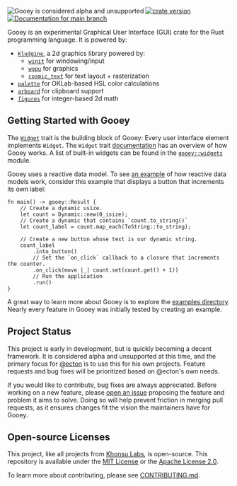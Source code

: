 ![Gooey is considered alpha and unsupported](https://img.shields.io/badge/status-alpha-orange)
[![crate version](https://img.shields.io/crates/v/gooey.svg)](https://crates.io/crates/gooey)
[![Documentation for `main` branch](https://img.shields.io/badge/docs-main-informational)](https://docs.rs/gooey)

Gooey is an experimental Graphical User Interface (GUI) crate for the Rust
programming language. It is powered by:

- [`Kludgine`][kludgine], a 2d graphics library powered by:
  - [`winit`][winit] for windowing/input
  - [`wgpu`][wgpu] for graphics
  - [`cosmic_text`][cosmic_text] for text layout + rasterization
- [`palette`][palette] for OKLab-based HSL color calculations
- [`arboard`][arboard] for clipboard support
- [`figures`][figures] for integer-based 2d math

## Getting Started with Gooey

The [`Widget`][widget] trait is the building block of Gooey: Every user
interface element implements `Widget`. The `Widget` trait
[documentation][widget] has an overview of how Gooey works. A list of built-in
widgets can be found in the [`gooey::widgets`][widgets] module.

Gooey uses a reactive data model. To see [an example][button-example] of how
reactive data models work, consider this example that displays a button that
increments its own label:

```rust,ignore
fn main() -> gooey::Result {
    // Create a dynamic usize.
    let count = Dynamic::new(0_isize);
    // Create a dynamic that contains `count.to_string()`
    let count_label = count.map_each(ToString::to_string);

    // Create a new button whose text is our dynamic string.
    count_label
        .into_button()
        // Set the `on_click` callback to a closure that increments the counter.
        .on_click(move |_| count.set(count.get() + 1))
        // Run the application
        .run()
}
```

A great way to learn more about Gooey is to explore the [examples
directory][examples]. Nearly every feature in Gooey was initially tested by
creating an example.

## Project Status

This project is early in development, but is quickly becoming a decent
framework. It is considered alpha and unsupported at this time, and the primary
focus for [@ecton][ecton] is to use this for his own projects. Feature requests
and bug fixes will be prioritized based on @ecton's own needs.

If you would like to contribute, bug fixes are always appreciated. Before
working on a new feature, please [open an issue][issues] proposing the feature
and problem it aims to solve. Doing so will help prevent friction in merging
pull requests, as it ensures changes fit the vision the maintainers have for
Gooey.

[widget]: crate::widget::Widget
[widgets]: mod@crate::widgets
[button-example]: https://github.com/khonsulabs/gooey/tree/v0.1.3/examples/basic-button.rs
[examples]: https://github.com/khonsulabs/gooey/tree/v0.1.3/examples/
[kludgine]: https://github.com/khonsulabs/kludgine
[figures]: https://github.com/khonsulabs/figures
[wgpu]: https://github.com/gfx-rs/wgpu
[winit]: https://github.com/rust-windowing/winit
[cosmic_text]: https://github.com/pop-os/cosmic-text
[palette]: https://github.com/Ogeon/palette
[arboard]: https://github.com/1Password/arboard
[ecton]: https://github.com/khonsulabs/ecton
[issues]: https://github.com/khonsulabs/gooey/issues

## Open-source Licenses

This project, like all projects from [Khonsu Labs](https://khonsulabs.com/), is open-source.
This repository is available under the [MIT License](./LICENSE-MIT) or the
[Apache License 2.0](./LICENSE-APACHE).

To learn more about contributing, please see [CONTRIBUTING.md](./CONTRIBUTING.md).
